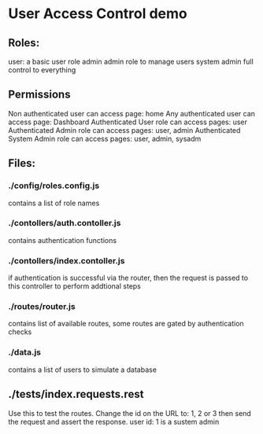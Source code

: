 # User Access Control demo

## Roles:
user:           a basic user role
admin           admin role to manage users
system admin    full control to everything

## Permissions
Non authenticated user can access page: home
Any authenticated user can access page: Dashboard
Authenticated User role can access pages: user
Authenticated Admin role can access pages: user, admin
Authenticated System Admin role can access pages: user, admin, sysadm

## Files:


### ./config/roles.config.js
contains a list of role names

### ./contollers/auth.contoller.js
contains authentication functions

### ./contollers/index.contoller.js
if authentication is successful via the router, then the request is passed to this controller to perform addtional steps

### ./routes/router.js
contains list of available routes, some routes are gated by authentication checks

### ./data.js
contains a list of users to simulate a database

## ./tests/index.requests.rest
Use this to test the routes. Change the id on the URL to: 1, 2 or 3  then send the request and assert the response.
user id: 1 is a sustem admin
